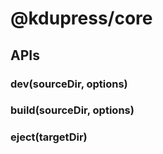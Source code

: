 # @kdupress/core

## APIs

### dev(sourceDir, options)

### build(sourceDir, options)

### eject(targetDir)
